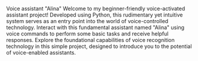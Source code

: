 Voice assistant "Alina"
Welcome to my beginner-friendly voice-activated assistant project! Developed using Python, this rudimentary yet intuitive system serves as an entry point into the world of voice-controlled technology. Interact with this fundamental assistant named "Alina" using voice commands to perform some basic tasks and receive helpful responses. Explore the foundational capabilities of voice recognition technology in this simple project, designed to introduce you to the potential of voice-enabled assistants.
